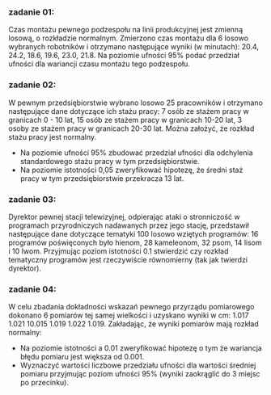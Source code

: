 ### zadanie 01:

Czas montażu pewnego podzespołu na linii produkcyjnej jest zmienną losową, o rozkładzie normalnym. Zmierzono czas montażu dla 6 losowo wybranych robotników i otrzymano następujące wyniki (w minutach): 20.4, 24.2, 18.6, 19.6, 23.0, 21.8. Na poziomie ufności 95% podać przedział ufności dla wariancji czasu montażu tego podzespołu.

### zadanie 02:

W pewnym przedsiębiorstwie wybrano losowo 25 pracowników i otrzymano następujące dane dotyczące ich stażu pracy: 7 osób ze stażem pracy w granicach 0 - 10 lat, 15 osób ze stażem pracy w granicach 10-20 lat, 3 osoby ze stażem pracy w granicach 20-30 lat. Można założyć, że rozkład stażu pracy jest normalny.

- Na poziomie ufności 95% zbudować przedział ufności dla odchylenia standardowego stażu pracy w tym przedsiębiorstwie.
- Na poziomie istotności 0,05 zweryfikować hipotezę, że średni staż pracy w tym przedsiębiorstwie przekracza 13 lat.

### zadanie 03:

Dyrektor pewnej stacji telewizyjnej, odpierając ataki o stronniczość w programach przyrodniczych nadawanych przez jego stację, przedstawił następujące dane dotyczące tematyki 100 losowo wziętych programów: 16 programów poświęconych było hienom, 28 kameleonom, 32 psom, 14 lisom i 10 Iwom. Przyjmując poziom istotności 0.1 stwierdzić czy rozkład tematyczny programów jest rzeczywiście równomierny (tak jak twierdzi dyrektor).

### zadanie 04:

W celu zbadania dokładności wskazań pewnego przyrządu pomiarowego dokonano 6 pomiarów tej samej wielkości i uzyskano wyniki w cm: 1.017 1.021 10.015 1.019 1.022 1.019.
Zakładając, że wyniki pomiarów mają rozkład normalny:

- Na poziomie istotności a 0.01 zweryfikować hipotezę o tym że wariancja błędu pomiaru jest większa od 0.001.
- Wyznaczyć wartości liczbowe przedziału ufności dla wartości średniej pomiaru przyjmując poziom ufności 95% (wyniki zaokrąglić do 3 miejsc po przecinku).
